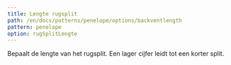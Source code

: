 ```yaml
---
title: Lengte rugsplit
path: /en/docs/patterns/penelope/options/backventlength
pattern: penelope
option: rugSplitLengte
---
```


Bepaalt de lengte van het rugsplit. Een lager cijfer leidt tot een korter split.